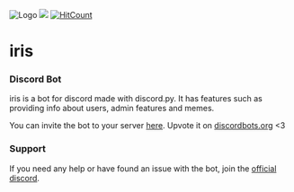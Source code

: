 ![Logo](https://i.imgur.com/cd4FWmj.png)
![](https://camo.githubusercontent.com/cfcaf3a99103d61f387761e5fc445d9ba0203b01/68747470733a2f2f7472617669732d63692e6f72672f6477796c2f657374612e7376673f6272616e63683d6d6173746572) [![HitCount](http://hits.dwyl.io/ar00n/iris.svg)](http://hits.dwyl.io/ar00n/iris)
# iris
### Discord Bot
iris is a bot for discord made with discord.py. It has features such as providing info about users, admin features and memes.

You can invite the bot to your server [here](https://discordapp.com/api/oauth2/authorize?client_id=396322727079968778&permissions=70778055&scope=bot). Upvote it on [discordbots.org](https://discordbots.org/bot/396322727079968778) <3

### Support
If you need any help or have found an issue with the bot, join the [official discord](https://discord.gg/JrYWrnv).
